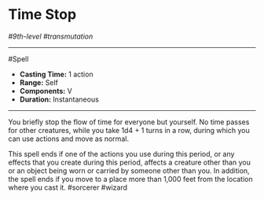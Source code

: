 # Time Stop
*#9th-level #transmutation*
___ 
#Spell
- **Casting Time:** 1 action
- **Range:** Self
- **Components:** V
- **Duration:** Instantaneous
---
You briefly stop the flow of time for everyone but yourself. No time passes for other creatures, while you take 1d4 + 1 turns in a row, during which you can use actions and move as normal.

This spell ends if one of the actions you use during this period, or any effects that you create during this period, affects a creature other than you or an object being worn or carried by someone other than you. In addition, the spell ends if you move to a place more than 1,000 feet from the location where you cast it.
#sorcerer
#wizard